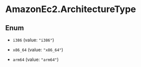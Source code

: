 # AmazonEc2.ArchitectureType

## Enum


* `i386` (value: `"i386"`)

* `x86_64` (value: `"x86_64"`)

* `arm64` (value: `"arm64"`)


